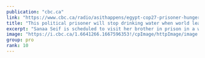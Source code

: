 ```yaml
---
publication: "cbc.ca"
link: "https://www.cbc.ca/radio/asithappens/egypt-cop27-prisoner-hunger-strike-1.6641173"
title: "This political prisoner will stop drinking water when world leaders arrive in Egypt | CBC Radio"
excerpt: "Sanaa Seif is scheduled to visit her brother in prison in a week and a half. But she fears that by then, it will already be too late."
image: "https://i.cbc.ca/1.6641266.1667596353!/cpImage/httpImage/image.jpg_gen/derivatives/16x9_620/egypt.jpg"
group: pro
rank: 10
---
```

